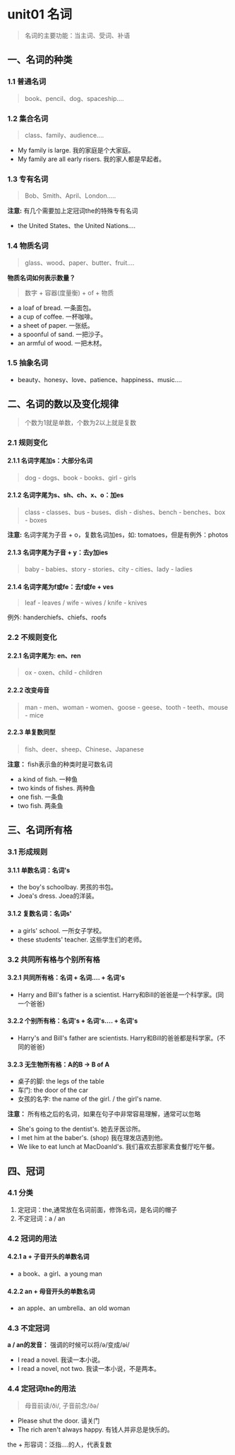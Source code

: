 # unit01 名词
> 名词的主要功能：当主词、受词、补语

## 一、名词的种类
### 1.1 普通名词
> book、pencil、dog、spaceship....

### 1.2 集合名词
> class、family、audience....
- My family is large. 我的家庭是个大家庭。
- My family are all early risers. 我的家人都是早起者。

### 1.3 专有名词
> Bob、Smith、April、London.....

**注意:** 有几个需要加上定冠词the的特殊专有名词
- the United States、the United Nations....

### 1.4 物质名词 
> glass、wood、paper、butter、fruit....

**物质名词如何表示数量？** 
> 数字 + 容器(度量衡) + of + 物质
- a loaf of bread. 一条面包。
- a cup of coffee. 一杯咖啡。
- a sheet of paper. 一张纸。
- a spoonful of sand. 一把沙子。
- an armful of wood. 一把木材。

### 1.5 抽象名词 
- beauty、honesy、love、patience、happiness、music....

## 二、名词的数以及变化规律
> 个数为1就是单数，个数为2以上就是复数

### 2.1 规则变化
#### 2.1.1 名词字尾加s：大部分名词 
> dog - dogs、book - books、girl - girls

#### 2.1.2 名词字尾为s、sh、ch、x、o：加es 
> class - classes、bus - buses、dish - dishes、bench - benches、box - boxes

**注意:** 名词字尾为子音 + o，复数名词加es，如: tomatoes，但是有例外：photos

#### 2.1.3 名词字尾为子音 + y：去y加ies 
> baby - babies、story - stories、city - cities、lady - ladies

#### 2.1.4 名词字尾为f或fe：去f或fe + ves 
> leaf - leaves / wife - wives / knife - knives

例外: handerchiefs、chiefs、roofs

### 2.2 不规则变化
#### 2.2.1 名词字尾为: en、ren 
> ox - oxen、child - children

#### 2.2.2 改变母音
> man - men、woman - women、goose - geese、tooth - teeth、mouse - mice

#### 2.2.3 单复数同型 
> fish、deer、sheep、Chinese、Japanese

**注意：** fish表示鱼的种类时是可数名词
- a kind of fish.  一种鱼
- two kinds of fishes. 两种鱼
- one fish. 一条鱼
- two fish. 两条鱼

## 三、名词所有格
### 3.1 形成规则 
#### 3.1.1 单数名词：名词's 
- the boy's schoolbay. 男孩的书包。
- Joea's dress. Joea的洋装。

#### 3.1.2 复数名词：名词s' 
- a girls' school. 一所女子学校。
- these students' teacher. 这些学生们的老师。

### 3.2 共同所有格与个别所有格
#### 3.2.1 共同所有格：名词 + 名词.... + 名词's 
- Harry and Bill's father is a scientist.
  Harry和Bill的爸爸是一个科学家。(同一个爸爸)

#### 3.2.2 个别所有格：名词's + 名词's.... + 名词's 
- Harry's and Bill's father are scientists.
  Harry和Bill的爸爸都是科学家。(不同的爸爸)

#### 3.2.3 无生物所有格：A的B -> B of A 
- 桌子的脚: the legs of the table
- 车门: the door of the car
- 女孩的名字: the name of the girl. / the girl's name.

**注意：** 所有格之后的名词，如果在句子中非常容易理解，通常可以忽略
- She's going to the dentist's.
  她去牙医诊所。
- I met him at the baber's. (shop)
  我在理发店遇到他。
- We like to eat lunch at MacDoanld's.
  我们喜欢去那家素食餐厅吃午餐。

## 四、冠词 
### 4.1 分类
1. 定冠词：the,通常放在名词前面，修饰名词，是名词的帽子
2. 不定冠词：a / an

### 4.2 冠词的用法
#### 4.2.1 a + 子音开头的单数名词
- a book、a girl、a young man

#### 4.2.2 an + 母音开头的单数名词
- an apple、an umbrella、an old woman

### 4.3 不定冠词 
**a / an的发音：** 强调的时候可以将/ə/变成/əi/ 
- I read a novel. 我读一本小说。
- I read a novel, not two. 我读一本小说，不是两本。

### 4.4 定冠词the的用法
> 母音前读/ði/, 子音前念/ðə/

- Please shut the door. 请关门
- The rich aren't always happy. 有钱人并非总是快乐的。

the + 形容词：泛指....的人，代表复数
